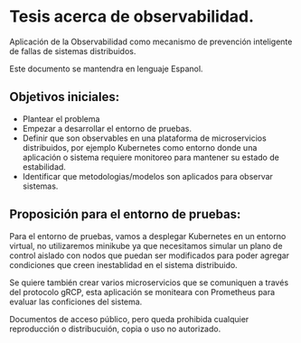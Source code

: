 # Tesis acerca de observabilidad. 

Aplicación de la Observabilidad como mecanismo de prevención inteligente de fallas de sistemas distribuidos.

Este documento se mantendra en lenguaje Espanol.

## Objetivos iniciales:

- Plantear el problema
- Empezar a desarrollar el entorno de pruebas.
- Definir que son observables en una plataforma de microservicios distribuidos, por ejemplo Kubernetes como entorno donde una aplicación o sistema requiere monitoreo para mantener su estado de estabilidad.
- Identificar que metodologias/modelos son aplicados para observar sistemas.


## Proposición para el entorno de pruebas:

Para el entorno de pruebas, vamos a desplegar Kubernetes en un entorno virtual, no utilizaremos minikube ya que necesitamos simular un plano de control aislado con nodos que puedan ser modificados para poder agregar condiciones que creen inestablidad en el sistema distribuido.

Se quiere también crear varios microservicios que se comuniquen a través del protocolo gRCP, esta aplicación se moniteara con Prometheus para evaluar las conficiones del sistema.

Documentos de acceso público, pero queda prohibida cualquier reproducción o distribucuión, copia o uso no autorizado.
